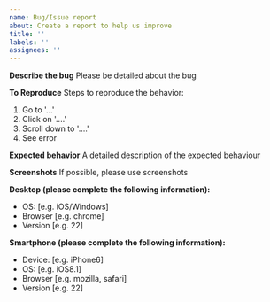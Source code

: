 ```yaml
---
name: Bug/Issue report
about: Create a report to help us improve
title: ''
labels: ''
assignees: ''
---
```


**Describe the bug**
Please be detailed about the bug

**To Reproduce**
Steps to reproduce the behavior:
1. Go to '...'
2. Click on '....'
3. Scroll down to '....'
4. See error

**Expected behavior**
A detailed description of the expected behaviour

**Screenshots**
If possible, please use screenshots

**Desktop (please complete the following information):**
 - OS: [e.g. iOS/Windows]
 - Browser [e.g. chrome]
 - Version [e.g. 22]

**Smartphone (please complete the following information):**
 - Device: [e.g. iPhone6]
 - OS: [e.g. iOS8.1]
 - Browser [e.g. mozilla, safari]
 - Version [e.g. 22]

<!--- Note: This template is not strictly to be bound about, if you feel to give additional info, please go ahead -->